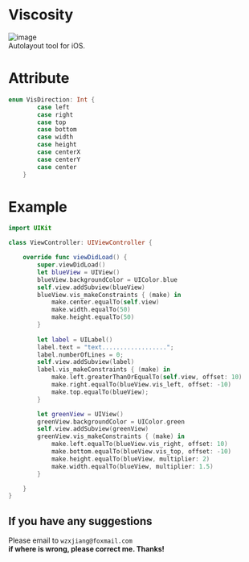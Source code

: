 # Viscosity
![image](https://img.shields.io/badge/Language-Swift3-blue.svg)<br/>
Autolayout tool for iOS.

# Attribute
```swift
enum VisDirection: Int {
        case left
        case right
        case top
        case bottom
        case width
        case height
        case centerX
        case centerY
        case center
    }
```

# Example
```swift
import UIKit

class ViewController: UIViewController {

    override func viewDidLoad() {
        super.viewDidLoad()
        let blueView = UIView()
        blueView.backgroundColor = UIColor.blue
        self.view.addSubview(blueView)
        blueView.vis_makeConstraints { (make) in
            make.center.equalTo(self.view)
            make.width.equalTo(50)
            make.height.equalTo(50)
        }
        
        let label = UILabel()
        label.text = "text..................";
        label.numberOfLines = 0;
        self.view.addSubview(label)
        label.vis_makeConstraints { (make) in
            make.left.greaterThanOrEqualTo(self.view, offset: 10)
            make.right.equalTo(blueView.vis_left, offset: -10)
            make.top.equalTo(blueView);
        }

        let greenView = UIView()
        greenView.backgroundColor = UIColor.green
        self.view.addSubview(greenView)
        greenView.vis_makeConstraints { (make) in
            make.left.equalTo(blueView.vis_right, offset: 10)
            make.bottom.equalTo(blueView.vis_top, offset: -10)
            make.height.equalTo(blueView, multiplier: 2)
            make.width.equalTo(blueView, multiplier: 1.5)
        }

    }
}
```

## If you have any suggestions
Please email to `wzxjiang@foxmail.com`<br/>
**if where is wrong, please correct me. Thanks!**
